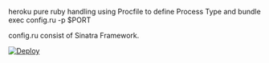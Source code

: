 heroku pure ruby handling using Procfile to define Process Type and bundle exec config.ru -p $PORT

config.ru consist of Sinatra Framework.

<a href="https://heroku.com/deploy">
  <img src="https://www.herokucdn.com/deploy/button.svg" alt="Deploy">
</a>
